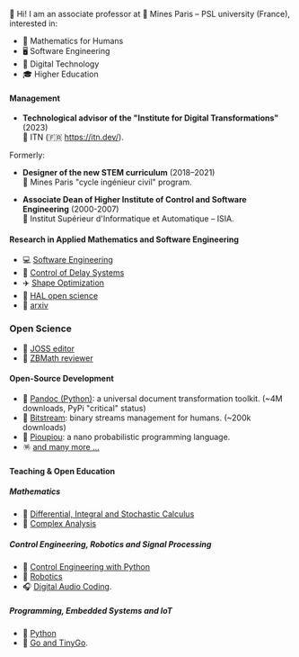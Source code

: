👋 Hi! I am an associate professor at 🏦 Mines Paris – PSL university (France), interested in:

  - 🦉 Mathematics for Humans 
  - 🖥️ Software Engineering
  - 🚀 Digital Technology
  - 🎓 Higher Education

#### Management

  - **Technological advisor of the "Institute for Digital Transformations"** (2023)  
    🏦 ITN (🇫🇷 https://itn.dev/).

Formerly:

  - **Designer of the new STEM curriculum** (2018–2021)   
    🏦 Mines Paris "cycle ingénieur civil" program.
    
  - **Associate Dean of Higher Institute of Control and Software Engineering** (2000-2007)   
    🏦 Institut Supérieur d'Informatique et Automatique – ISIA.

#### Research in Applied Mathematics and Software Engineering

  - 💻 [Software Engineering](https://eul.ink/software-engineering/)
  - 🧞 [Control of Delay Systems](http://eul.ink/delay-systems/)
  - ✈️ [Shape Optimization](https://eul.ink/shape-optimization/)
  - 📖 [HAL open science](https://hal.science/search/index?q=%22S%C3%A9bastien+Boisg%C3%A9rault%22)
  - 📖 [arxiv](https://arxiv.org/search/?query=boisg%C3%A9rault&searchtype=all&source=header)

### Open Science  

  - 📖 [JOSS editor](https://joss.theoj.org/)
  - 📖 [ZBMath reviewer](https://zbmath.org/?q=boisg%C3%A9rault)

#### Open-Source Development

  - 📖 [Pandoc (Python)](https://boisgera.github.io/pandoc/):
    a universal document transformation toolkit. (~4M downloads, PyPi "critical" status)
  - 📡 [Bitstream](https://boisgera.github.io/bitstream/):
    binary streams management for humans. (~200k downloads)
  - 🐤 [Pioupiou](https://boisgera.github.io/pioupiou/):
    a nano probabilistic programming language.
  - 🪅 [and many more ...](https://github.com/boisgera?tab=repositories)

#### Teaching & Open Education

##### Mathematics

  - 🧮 [Differential, Integral and Stochastic Calculus](https://github.com/boisgera/CDIS)
  - 🧮 [Complex Analysis](https://doi.org/10.23646/oer.000001)

##### Control Engineering, Robotics and Signal Processing

  - 🧞 [Control Engineering with Python](https://github.com/boisgera/control-engineering-with-python#readme)
  - 🤖 [Robotics](http://eul.ink/robotics/)
  - 🎧 [Digital Audio Coding](https://eul.ink/audio/).

##### Programming, Embedded Systems and IoT

  - 🐍 [Python](https://boisgera.github.io/python-fr/)
  - 🦫 [Go and TinyGo](https://eul.ink/go/).



